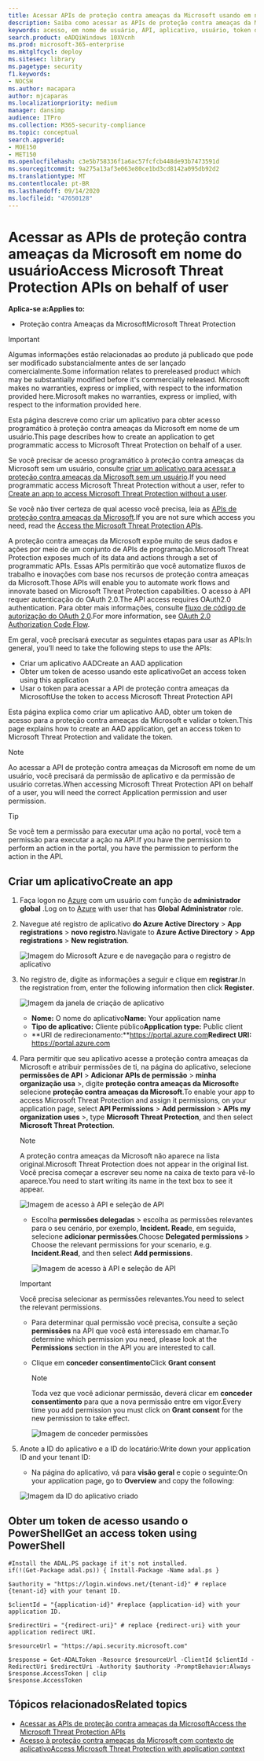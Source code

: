 ```yaml
---
title: Acessar APIs de proteção contra ameaças da Microsoft usando em nome do usuário
description: Saiba como acessar as APIs de proteção contra ameaças da Microsoft usando em nome do usuário
keywords: acesso, em nome de usuário, API, aplicativo, usuário, token de acesso, token,
search.product: eADQiWindows 10XVcnh
ms.prod: microsoft-365-enterprise
ms.mktglfcycl: deploy
ms.sitesec: library
ms.pagetype: security
f1.keywords:
- NOCSH
ms.author: macapara
author: mjcaparas
ms.localizationpriority: medium
manager: dansimp
audience: ITPro
ms.collection: M365-security-compliance
ms.topic: conceptual
search.appverid:
- MOE150
- MET150
ms.openlocfilehash: c3e5b758336f1a6ac57fcfcb448de93b7473591d
ms.sourcegitcommit: 9a275a13af3e063e80ce1bd3cd8142a095db92d2
ms.translationtype: MT
ms.contentlocale: pt-BR
ms.lasthandoff: 09/14/2020
ms.locfileid: "47650128"
---
```

# <a name="access-microsoft-threat-protection-apis-on-behalf-of-user"></a><span data-ttu-id="41ebc-104">Acessar as APIs de proteção contra ameaças da Microsoft em nome do usuário</span><span class="sxs-lookup"><span data-stu-id="41ebc-104">Access Microsoft Threat Protection APIs on behalf of user</span></span>

<span data-ttu-id="41ebc-105">**Aplica-se a:**</span><span class="sxs-lookup"><span data-stu-id="41ebc-105">**Applies to:**</span></span>
- <span data-ttu-id="41ebc-106">Proteção contra Ameaças da Microsoft</span><span class="sxs-lookup"><span data-stu-id="41ebc-106">Microsoft Threat Protection</span></span>

>[!IMPORTANT] 
><span data-ttu-id="41ebc-107">Algumas informações estão relacionadas ao produto já publicado que pode ser modificado substancialmente antes de ser lançado comercialmente.</span><span class="sxs-lookup"><span data-stu-id="41ebc-107">Some information relates to prereleased product which may be substantially modified before it's commercially released.</span></span> <span data-ttu-id="41ebc-108">Microsoft makes no warranties, express or implied, with respect to the information provided here.</span><span class="sxs-lookup"><span data-stu-id="41ebc-108">Microsoft makes no warranties, express or implied, with respect to the information provided here.</span></span>


<span data-ttu-id="41ebc-109">Esta página descreve como criar um aplicativo para obter acesso programático à proteção contra ameaças da Microsoft em nome de um usuário.</span><span class="sxs-lookup"><span data-stu-id="41ebc-109">This page describes how to create an application to get programmatic access to Microsoft Threat Protection on behalf of a user.</span></span>

<span data-ttu-id="41ebc-110">Se você precisar de acesso programático à proteção contra ameaças da Microsoft sem um usuário, consulte [criar um aplicativo para acessar a proteção contra ameaças da Microsoft sem um usuário](api-create-app-web.md).</span><span class="sxs-lookup"><span data-stu-id="41ebc-110">If you need programmatic access Microsoft Threat Protection without a user, refer to [Create an app to access Microsoft Threat Protection without a user](api-create-app-web.md).</span></span>

<span data-ttu-id="41ebc-111">Se você não tiver certeza de qual acesso você precisa, leia as [APIs de proteção contra ameaças da Microsoft](api-access.md).</span><span class="sxs-lookup"><span data-stu-id="41ebc-111">If you are not sure which access you need, read the [Access the Microsoft Threat Protection APIs](api-access.md).</span></span>

<span data-ttu-id="41ebc-112">A proteção contra ameaças da Microsoft expõe muito de seus dados e ações por meio de um conjunto de APIs de programação.</span><span class="sxs-lookup"><span data-stu-id="41ebc-112">Microsoft Threat Protection exposes much of its data and actions through a set of programmatic APIs.</span></span> <span data-ttu-id="41ebc-113">Essas APIs permitirão que você automatize fluxos de trabalho e inovações com base nos recursos de proteção contra ameaças da Microsoft.</span><span class="sxs-lookup"><span data-stu-id="41ebc-113">Those APIs will enable you to automate work flows and innovate based on Microsoft Threat Protection capabilities.</span></span> <span data-ttu-id="41ebc-114">O acesso à API requer autenticação do OAuth 2.0.</span><span class="sxs-lookup"><span data-stu-id="41ebc-114">The API access requires OAuth2.0 authentication.</span></span> <span data-ttu-id="41ebc-115">Para obter mais informações, consulte [fluxo de código de autorização do OAuth 2,0](https://docs.microsoft.com/azure/active-directory/develop/active-directory-v2-protocols-oauth-code).</span><span class="sxs-lookup"><span data-stu-id="41ebc-115">For more information, see [OAuth 2.0 Authorization Code Flow](https://docs.microsoft.com/azure/active-directory/develop/active-directory-v2-protocols-oauth-code).</span></span>

<span data-ttu-id="41ebc-116">Em geral, você precisará executar as seguintes etapas para usar as APIs:</span><span class="sxs-lookup"><span data-stu-id="41ebc-116">In general, you’ll need to take the following steps to use the APIs:</span></span>
- <span data-ttu-id="41ebc-117">Criar um aplicativo AAD</span><span class="sxs-lookup"><span data-stu-id="41ebc-117">Create an AAD application</span></span>
- <span data-ttu-id="41ebc-118">Obter um token de acesso usando este aplicativo</span><span class="sxs-lookup"><span data-stu-id="41ebc-118">Get an access token using this application</span></span>
- <span data-ttu-id="41ebc-119">Usar o token para acessar a API de proteção contra ameaças da Microsoft</span><span class="sxs-lookup"><span data-stu-id="41ebc-119">Use the token to access Microsoft Threat Protection API</span></span>

<span data-ttu-id="41ebc-120">Esta página explica como criar um aplicativo AAD, obter um token de acesso para a proteção contra ameaças da Microsoft e validar o token.</span><span class="sxs-lookup"><span data-stu-id="41ebc-120">This page explains how to create an AAD application, get an access token to Microsoft Threat Protection and validate the token.</span></span>

>[!NOTE]
> <span data-ttu-id="41ebc-121">Ao acessar a API de proteção contra ameaças da Microsoft em nome de um usuário, você precisará da permissão de aplicativo e da permissão de usuário corretas.</span><span class="sxs-lookup"><span data-stu-id="41ebc-121">When accessing Microsoft Threat Protection API on behalf of a user, you will need the correct Application permission and user permission.</span></span>


>[!TIP]
> <span data-ttu-id="41ebc-122">Se você tem a permissão para executar uma ação no portal, você tem a permissão para executar a ação na API.</span><span class="sxs-lookup"><span data-stu-id="41ebc-122">If you have the permission to perform an action in the portal, you have the permission to perform the action in the API.</span></span>

## <a name="create-an-app"></a><span data-ttu-id="41ebc-123">Criar um aplicativo</span><span class="sxs-lookup"><span data-stu-id="41ebc-123">Create an app</span></span>

1. <span data-ttu-id="41ebc-124">Faça logon no [Azure](https://portal.azure.com) com um usuário com função de **administrador global** .</span><span class="sxs-lookup"><span data-stu-id="41ebc-124">Log on to [Azure](https://portal.azure.com) with user that has **Global Administrator** role.</span></span>

2. <span data-ttu-id="41ebc-125">Navegue até registro de aplicativo **do Azure Active Directory**  >  **App registrations**  >  **novo registro**.</span><span class="sxs-lookup"><span data-stu-id="41ebc-125">Navigate to **Azure Active Directory** > **App registrations** > **New registration**.</span></span> 

   ![Imagem do Microsoft Azure e de navegação para o registro de aplicativo](../../media/atp-azure-new-app2.png)

3. <span data-ttu-id="41ebc-127">No registro de, digite as informações a seguir e clique em **registrar**.</span><span class="sxs-lookup"><span data-stu-id="41ebc-127">In the registration from, enter the following information then click **Register**.</span></span>

   ![Imagem da janela de criação de aplicativo](../../media/nativeapp-create2.PNG)

   - <span data-ttu-id="41ebc-129">**Nome:** O nome do aplicativo</span><span class="sxs-lookup"><span data-stu-id="41ebc-129">**Name:** Your application name</span></span>
   - <span data-ttu-id="41ebc-130">**Tipo de aplicativo:** Cliente público</span><span class="sxs-lookup"><span data-stu-id="41ebc-130">**Application type:** Public client</span></span>
   - <span data-ttu-id="41ebc-131">**URI de redirecionamento:**https://portal.azure.com</span><span class="sxs-lookup"><span data-stu-id="41ebc-131">**Redirect URI:** https://portal.azure.com</span></span>

4. <span data-ttu-id="41ebc-132">Para permitir que seu aplicativo acesse a proteção contra ameaças da Microsoft e atribuir permissões de ti, na página do aplicativo, selecione **permissões de API**  >  **Adicionar APIs de permissão**  >  **minha organização usa** >, digite **proteção contra ameaças da Microsoft**e selecione **proteção contra ameaças da Microsoft**.</span><span class="sxs-lookup"><span data-stu-id="41ebc-132">To enable your app to access Microsoft Threat Protection and assign it permissions, on your application page, select **API Permissions** > **Add permission** > **APIs my organization uses** >, type **Microsoft Threat Protection**, and then select **Microsoft Threat Protection**.</span></span>

    >[!NOTE]
    > <span data-ttu-id="41ebc-133">A proteção contra ameaças da Microsoft não aparece na lista original.</span><span class="sxs-lookup"><span data-stu-id="41ebc-133">Microsoft Threat Protection does not appear in the original list.</span></span> <span data-ttu-id="41ebc-134">Você precisa começar a escrever seu nome na caixa de texto para vê-lo aparece.</span><span class="sxs-lookup"><span data-stu-id="41ebc-134">You need to start writing its name in the text box to see it appear.</span></span>

      ![Imagem de acesso à API e seleção de API](../../media/apis-in-my-org-tab.PNG)

    - <span data-ttu-id="41ebc-136">Escolha **permissões delegadas** > escolha as permissões relevantes para o seu cenário, por exemplo, **Incident. Read**e, em seguida, selecione **adicionar permissões**.</span><span class="sxs-lookup"><span data-stu-id="41ebc-136">Choose **Delegated permissions** > Choose the relevant permissions for your scenario, e.g. **Incident.Read**, and then select **Add permissions**.</span></span>

      ![Imagem de acesso à API e seleção de API](../../media/request-api-permissions-delegated.PNG)

     >[!IMPORTANT]
     ><span data-ttu-id="41ebc-138">Você precisa selecionar as permissões relevantes.</span><span class="sxs-lookup"><span data-stu-id="41ebc-138">You need to select the relevant permissions.</span></span> 

    -  <span data-ttu-id="41ebc-139">Para determinar qual permissão você precisa, consulte a seção **permissões** na API que você está interessado em chamar.</span><span class="sxs-lookup"><span data-stu-id="41ebc-139">To determine which permission you need, please look at the **Permissions** section in the API you are interested to call.</span></span>

    - <span data-ttu-id="41ebc-140">Clique em **conceder consentimento**</span><span class="sxs-lookup"><span data-stu-id="41ebc-140">Click **Grant consent**</span></span>

      >[!NOTE]
      ><span data-ttu-id="41ebc-141">Toda vez que você adicionar permissão, deverá clicar em **conceder consentimento** para que a nova permissão entre em vigor.</span><span class="sxs-lookup"><span data-stu-id="41ebc-141">Every time you add permission you must click on **Grant consent** for the new permission to take effect.</span></span>

      ![Imagem de conceder permissões](../../media/grant-consent-delegated.PNG)

6. <span data-ttu-id="41ebc-143">Anote a ID do aplicativo e a ID do locatário:</span><span class="sxs-lookup"><span data-stu-id="41ebc-143">Write down your application ID and your tenant ID:</span></span>

   - <span data-ttu-id="41ebc-144">Na página do aplicativo, vá para **visão geral** e copie o seguinte:</span><span class="sxs-lookup"><span data-stu-id="41ebc-144">On your application page, go to **Overview** and copy the following:</span></span>

   ![Imagem da ID do aplicativo criado](../../media/app-and-tenant-ids.png)


## <a name="get-an-access-token-using-powershell"></a><span data-ttu-id="41ebc-146">Obter um token de acesso usando o PowerShell</span><span class="sxs-lookup"><span data-stu-id="41ebc-146">Get an access token using PowerShell</span></span>

```
#Install the ADAL.PS package if it's not installed.
if(!(Get-Package adal.ps)) { Install-Package -Name adal.ps }

$authority = "https://login.windows.net/{tenant-id}" # replace {tenant-id} with your tenant ID.

$clientId = "{application-id}" #replace {application-id} with your application ID.

$redirectUri = "{redirect-uri}" # replace {redirect-uri} with your application redirect URI.

$resourceUrl = "https://api.security.microsoft.com"

$response = Get-ADALToken -Resource $resourceUrl -ClientId $clientId -RedirectUri $redirectUri -Authority $authority -PromptBehavior:Always
$response.AccessToken | clip
$response.AccessToken
```

## <a name="related-topics"></a><span data-ttu-id="41ebc-147">Tópicos relacionados</span><span class="sxs-lookup"><span data-stu-id="41ebc-147">Related topics</span></span>
- [<span data-ttu-id="41ebc-148">Acessar as APIs de proteção contra ameaças da Microsoft</span><span class="sxs-lookup"><span data-stu-id="41ebc-148">Access the Microsoft Threat Protection APIs</span></span>](api-access.md)
- [<span data-ttu-id="41ebc-149">Acesso à proteção contra ameaças da Microsoft com contexto de aplicativo</span><span class="sxs-lookup"><span data-stu-id="41ebc-149">Access  Microsoft Threat Protection with application context</span></span>](api-create-app-web.md)
